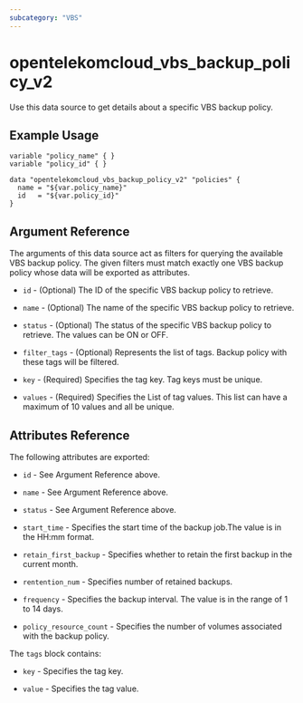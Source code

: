 ```yaml
---
subcategory: "VBS"
---
```


# opentelekomcloud_vbs_backup_policy_v2

Use this data source to get details about a specific VBS backup policy.

## Example Usage

```hcl
variable "policy_name" { }
variable "policy_id" { }
    
data "opentelekomcloud_vbs_backup_policy_v2" "policies" {
  name = "${var.policy_name}"
  id   = "${var.policy_id}"
}
```


## Argument Reference

The arguments of this data source act as filters for querying the available VBS backup policy.
The given filters must match exactly one VBS backup policy whose data will be exported as attributes.

* `id` - (Optional) The ID of the specific VBS backup policy to retrieve.

* `name` - (Optional) The name of the specific VBS backup policy to retrieve.

* `status` - (Optional) The status of the specific VBS backup policy to retrieve. The values can be ON or OFF.

* `filter_tags` - (Optional) Represents the list of tags. Backup policy with these tags will be filtered.

* `key` - (Required) Specifies the tag key. Tag keys must be unique.

* `values` - (Required) Specifies the List of tag values. This list can have a maximum of 10 values and all be unique.



## Attributes Reference

The following attributes are exported:

* `id` - See Argument Reference above.

* `name` - See Argument Reference above.

* `status` - See Argument Reference above.

* `start_time` - Specifies the start time of the backup job.The value is in the HH:mm format.

* `retain_first_backup` - Specifies whether to retain the first backup in the current month.

* `rentention_num` - Specifies number of retained backups.

* `frequency` - Specifies the backup interval. The value is in the range of 1 to 14 days.

* `policy_resource_count` - Specifies the number of volumes associated with the backup policy.

The `tags` block contains:

* `key` - Specifies the tag key.

* `value` - Specifies the tag value.
